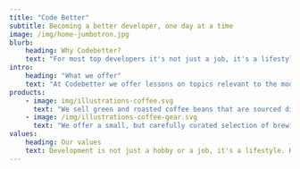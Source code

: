 ```yaml
---
title: "Code Better"
subtitle: Becoming a better developer, one day at a time
image: /img/home-jumbotron.jpg
blurb:
    heading: Why Codebetter?
    text: "For most top developers it's not just a job, it's a lifestyle. Technology is a fast moving field and continuous learning and improvment is the only way to continue being relevant."
intro:
    heading: "What we offer"
    text: "At Codebetter we offer lessons on topics relevant to the modern developer. This is not just about languages, it also includes tools, frameworks, equipment, and lifestyle. Hack your brain, body, and life."
products:
    - image: img/illustrations-coffee.svg
      text: "We sell green and roasted coffee beans that are sourced directly from independent farmers and farm cooperatives. We’re proud to offer a variety of coffee beans grown with great care for the environment and local communities. Check our post or contact us directly for current availability."
    - image: /img/illustrations-coffee-gear.svg
      text: "We offer a small, but carefully curated selection of brewing gear and tools for every taste and experience level. No matter if you roast your own beans or just bought your first french press, you’ll find a gadget to fall in love with in our shop."
values:
    heading: Our values
    text: Development is not just a hobby or a job, it's a lifestyle. Keeping skills sharp is an essential part of the journey. 
---
```



